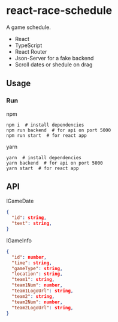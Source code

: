 # react-race-schedule

A game schedule.

- React
- TypeScript
- React Router
- Json-Server for a fake backend
- Scroll dates or shedule on drag

## Usage

### Run

npm

```shell
npm i  # install dependencies
npm run backend  # for api on port 5000
npm run start  # for react app
```

yarn

```shell
yarn  # install dependencies
yarn backend  # for api on port 5000
yarn start  # for react app
```

## API

IGameDate

```json
{
  "id": string,
  "text": string,
}
```

IGameInfo

```json
{
  "id": number,
  "time": string,
  "gameType": string,
  "location": string,
  "team1": string,
  "team1Num": number,
  "team1LogoUrl": string,
  "team2": string,
  "team2Num": number,
  "team2LogoUrl": string,
}
```
